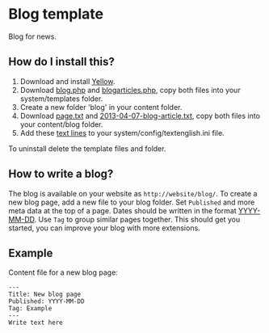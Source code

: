 Blog template
=============

Blog for news.

How do I install this?
----------------------
1. Download and install [Yellow](https://github.com/markseu/yellowcms/).  
2. Download [blog.php](blog.php?raw=true) and [blogarticles.php](blogarticles.php?raw=true), copy both files into your system/templates folder.  
3. Create a new folder 'blog' in your content folder.
4. Download [page.txt](page.txt?raw=true) and [2013-04-07-blog-article.txt](2013-04-07-blog-article.txt?raw=true), copy both files into your content/blog folder.
5. Add these [text lines](text.ini?raw=true) to your system/config/textenglish.ini file.

To uninstall delete the template files and folder.

How to write a blog?
--------------------
The blog is available on your website as `http://website/blog/`. To create a new blog page, add a new file to your blog folder. Set `Published` and more meta data at the top of a page. Dates should be written in the format [YYYY-MM-DD](http://en.wikipedia.org/wiki/ISO_8601). Use `Tag` to group similar pages together. This should get you started, you can improve your blog with more extensions.

Example
-------
Content file for a new blog page:

    ---
    Title: New blog page
    Published: YYYY-MM-DD
    Tag: Example
    ---
    Write text here